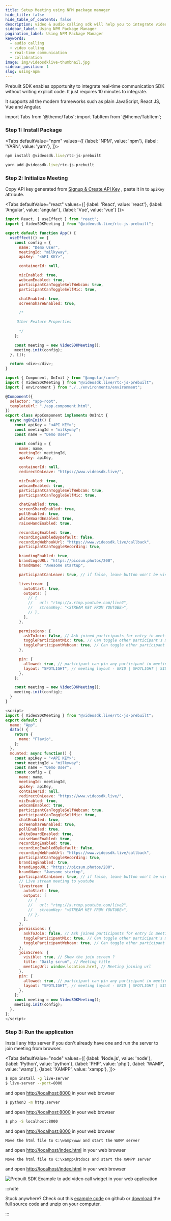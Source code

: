 ```yaml
---
title: Setup Meeting using NPM package manager
hide_title: false
hide_table_of_contents: false
description: video & audio calling sdk will help you to integrate video & audio calling in your application.
sidebar_label: Using NPM Package Manager
pagination_label: Using NPM Package Manager
keywords:
  - audio calling
  - video calling
  - real-time communication
  - collabration
image: img/videosdklive-thumbnail.jpg
sidebar_position: 1
slug: using-npm
---
```


Prebuilt SDK enables opportunity to integrate real-time communication SDK without writing explicit code. It just requires 10 minutes to integrate.

It supports all the modern frameworks such as plain JavaScript, React JS, Vue and Angular.

import Tabs from '@theme/Tabs';
import TabItem from '@theme/TabItem';

### Step 1: Install Package

<Tabs
defaultValue="npm"
values={[
{label: 'NPM', value: 'npm'},
{label: 'YARN', value: 'yarn'},
]}>
<TabItem value="npm">

```js
npm install @videosdk.live/rtc-js-prebuilt
```

</TabItem>
<TabItem value="yarn">

```js
yarn add @videosdk.live/rtc-js-prebuilt
```

</TabItem>
</Tabs>

### Step 2: Initialize Meeting

Copy API key generated from [Signup & Create API Key](/docs/guide/prebuilt-video-and-audio-calling/signup-and-create-api) , paste it in to `apiKey` attribute.

<Tabs
defaultValue="react"
values={[
{label: 'React', value: 'react'},
{label: 'Angular', value: 'angular'},
{label: 'Vue', value: 'vue'}
]}>
<TabItem value="react">

```js
import React, { useEffect } from "react";
import { VideoSDKMeeting } from "@videosdk.live/rtc-js-prebuilt";

export default function App() {
  useEffect(() => {
    const config = {
      name: "Demo User",
      meetingId: "milkyway",
      apiKey: "<API KEY>",

      containerId: null,

      micEnabled: true,
      webcamEnabled: true,
      participantCanToggleSelfWebcam: true,
      participantCanToggleSelfMic: true,

      chatEnabled: true,
      screenShareEnabled: true,

      /*

     Other Feature Properties
      
      */
    };

    const meeting = new VideoSDKMeeting();
    meeting.init(config);
  }, []);

  return <div></div>;
}
```

</TabItem>
<TabItem value="angular">

```js
import { Component, OnInit } from "@angular/core";
import { VideoSDKMeeting } from "@videosdk.live/rtc-js-prebuilt";
import { environment } from "./../environments/environment";

@Component({
  selector: "app-root",
  templateUrl: "./app.component.html",
})
export class AppComponent implements OnInit {
  async ngOnInit() {
    const apiKey = "<API KEY>";
    const meetingId = "milkyway";
    const name = "Demo User";

    const config = {
      name: name,
      meetingId: meetingId,
      apiKey: apiKey,

      containerId: null,
      redirectOnLeave: "https://www.videosdk.live/",

      micEnabled: true,
      webcamEnabled: true,
      participantCanToggleSelfWebcam: true,
      participantCanToggleSelfMic: true,

      chatEnabled: true,
      screenShareEnabled: true,
      pollEnabled: true,
      whiteBoardEnabled: true,
      raiseHandEnabled: true,

      recordingEnabled: true,
      recordingEnabledByDefault: false,
      recordingWebhookUrl: "https://www.videosdk.live/callback",
      participantCanToggleRecording: true,

      brandingEnabled: true,
      brandLogoURL: "https://picsum.photos/200",
      brandName: "Awesome startup",

      participantCanLeave: true, // if false, leave button won't be visible

      livestream: {
        autoStart: true,
        outputs: [
          // {
          //   url: "rtmp://x.rtmp.youtube.com/live2",
          //   streamKey: "<STREAM KEY FROM YOUTUBE>",
          // },
        ],
      },

      permissions: {
        askToJoin: false, // Ask joined participants for entry in meeting
        toggleParticipantMic: true, // Can toggle other participant's mic
        toggleParticipantWebcam: true, // Can toggle other participant's webcam
      },

      pin: {
        allowed: true, // participant can pin any participant in meeting
        layout: "SPOTLIGHT", // meeting layout - GRID | SPOTLIGHT | SIDEBAR
      },
    };

    const meeting = new VideoSDKMeeting();
    meeting.init(config);
  }
}
```

</TabItem>

<TabItem value="vue">

```js
<script>
import { VideoSDKMeeting } from "@videosdk.live/rtc-js-prebuilt";
export default {
  name: "App",
  data() {
    return {
      name: "Flavio",
    };
  },
  mounted: async function() {
    const apiKey = "<API KEY>";
    const meetingId = "milkyway";
    const name = "Demo User";
    const config = {
      name: name,
      meetingId: meetingId,
      apiKey: apiKey,
      containerId: null,
      redirectOnLeave: "https://www.videosdk.live/",
      micEnabled: true,
      webcamEnabled: true,
      participantCanToggleSelfWebcam: true,
      participantCanToggleSelfMic: true,
      chatEnabled: true,
      screenShareEnabled: true,
      pollEnabled: true,
      whiteBoardEnabled: true,
      raiseHandEnabled: true,
      recordingEnabled: true,
      recordingEnabledByDefault: false,
      recordingWebhookUrl: "https://www.videosdk.live/callback",
      participantCanToggleRecording: true,
      brandingEnabled: true,
      brandLogoURL: "https://picsum.photos/200",
      brandName: "Awesome startup",
      participantCanLeave: true, // if false, leave button won't be visible
      // Live stream meeting to youtube
      livestream: {
        autoStart: true,
        outputs: [
          // {
          //   url: "rtmp://x.rtmp.youtube.com/live2",
          //   streamKey: "<STREAM KEY FROM YOUTUBE>",
          // },
        ],
      },
      permissions: {
        askToJoin: false, // Ask joined participants for entry in meeting
        toggleParticipantMic: true, // Can toggle other participant's mic
        toggleParticipantWebcam: true, // Can toggle other participant's webcam
      },
      joinScreen: {
        visible: true, // Show the join screen ?
        title: "Daily scrum", // Meeting title
        meetingUrl: window.location.href, // Meeting joining url
      },
      pin: {
        allowed: true, // participant can pin any participant in meeting
        layout: "SPOTLIGHT", // meeting layout - GRID | SPOTLIGHT | SIDEBAR
      },
    };
    const meeting = new VideoSDKMeeting();
    meeting.init(config);
  },
};
</script>

```

</TabItem>
</Tabs>

### Step 3: Run the application

Install any http server if you don't already have one and run the server to join meeting from browser.

<Tabs
defaultValue="node"
values={[
{label: 'Node.js', value: 'node'},
{label: 'Python', value: 'python'},
{label: 'PHP', value: 'php'},
{label: 'WAMP', value: 'wamp'},
{label: 'XAMPP', value: 'xampp'},
]}>
<TabItem value="node">

```bash
$ npm install -g live-server
$ live-server --port=8000
```

and open [http://localhost:8000](http://localhost:8000) in your web browser

</TabItem>
<TabItem value="python">

```bash
$ python3 -m http.server
```

and open [http://localhost:8000](http://localhost:8000) in your web browser

</TabItem>
<TabItem value="php">

```bash
$ php -S localhost:8000
```

and open [http://localhost:8000](http://localhost:8000) in your web browser

</TabItem>
<TabItem value="wamp">

```
Move the html file to C:\wamp\www and start the WAMP server
```

and open [http://localhost/index.html](http://localhost/index.html) in your web browser

</TabItem>
<TabItem value="xampp">

```
Move the html file to C:\xampp\htdocs and start the XAMPP server
```

and open [http://localhost/index.html](http://localhost/index.html) in your web browser

</TabItem>
</Tabs>

![Prebuilt SDK Example to add video call widget in your web application](/img/prebuilt/prebuilt-grid.png)

:::note

Stuck anywhere? Check out this [example code](https://github.com/videosdk-live/videosdk-rtc-js-prebuilt-embedded-example) on github or [download](https://github.com/videosdk-live/videosdk-rtc-js-prebuilt-embedded-example/archive/refs/tags/v0.1.1.zip) the full source code and unzip on your computer.

:::
